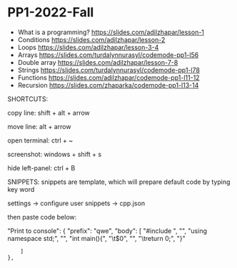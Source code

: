 # PP1-2022-Fall

- What is a programming?
https://slides.com/adilzhapar/lesson-1
- Conditions
https://slides.com/adilzhapar/lesson-2
- Loops
https://slides.com/adilzhapar/lesson-3-4
- Arrays
https://slides.com/turdalynnurasyl/codemode-pp1-l56
- Double array
https://slides.com/adilzhapar/lesson-7-8
- Strings
https://slides.com/turdalynnurasyl/codemode-pp1-l78
- Functions
https://slides.com/adilzhapar/codemode-pp1-l11-12
- Recursion
https://slides.com/zhaparka/codemode-pp1-l13-14

SHORTCUTS:

copy line: shift + alt + arrow

move line: alt + arrow

open terminal: ctrl + ~

screenshot: windows + shift + s

hide left-panel: ctrl + B


SNIPPETS: 
snippets are template, which will prepare default code by typing key word

settings -> configure user snippets -> cpp.json

then paste code below:

"Print to console": {
		"prefix": "qwe",
		"body": [
			"#include <iostream>",
			"",
			"using namespace std;",
			"",
			"int main(){",
			"\t$0",
			"",
			"\treturn 0;",
			"}"

		]
	},